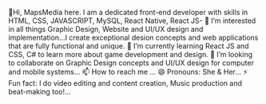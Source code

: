 👋Hi, MapsMedia here. I am a dedicated front-end developer with skills in HTML, CSS, JAVASCRIPT, MySQL, React Native, React JS- 
 👀 I’m interested in all things Graphic Design, Website and UI/UX design and implementation...I create exceptional desion concepts and web applications that are fully functional and unique.
 🌱 I’m currently learning React JS and CSS, C# to learn more about game development and design.
 💞️ I’m looking to collaborate on Graphic Design concepts and UI/UX design for computer and mobile systems...
 📫 How to reach me ...
 😄 Pronouns: She & Her...
 ⚡ Fun fact: I do video editing and content creation, Music production and beat-making too!...

<!---
MapsMedia/MapsMedia is a ✨ special ✨ repository because its `README.md` (this file) appears on your GitHub profile.
You can click the Preview link to take a look at your changes.
--->
